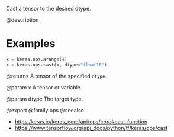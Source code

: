 Cast a tensor to the desired dtype.

@description

# Examples
```python
x = keras.ops.arange(4)
x = keras.ops.cast(x, dtype="float16")
```

@returns
A tensor of the specified `dtype`.

@param x
A tensor or variable.

@param dtype
The target type.

@export
@family ops
@seealso
+ <https:/keras.io/keras_core/api/ops/core#cast-function>
+ <https://www.tensorflow.org/api_docs/python/tf/keras/ops/cast>
